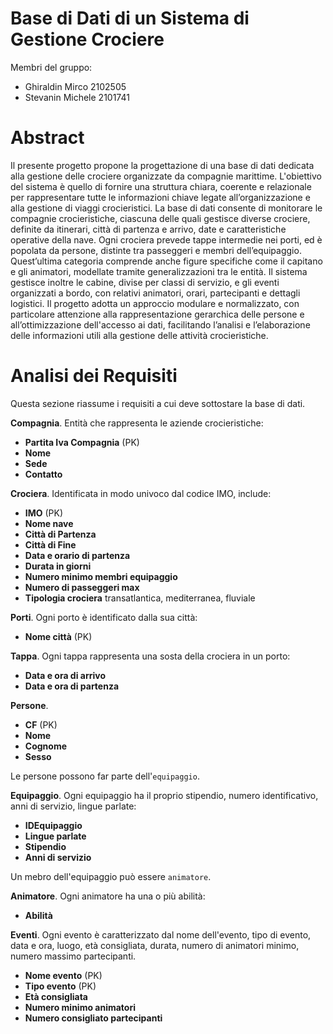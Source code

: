 # Base di Dati di un Sistema di Gestione Crociere

Membri del gruppo:
- Ghiraldin Mirco 2102505
- Stevanin Michele 2101741

# Abstract
Il presente progetto propone la progettazione di una base di dati dedicata alla gestione delle crociere organizzate da compagnie marittime. L'obiettivo del sistema è quello di fornire una struttura chiara, coerente e relazionale per rappresentare tutte le informazioni chiave legate all’organizzazione e alla gestione di viaggi crocieristici. La base di dati consente di monitorare le compagnie crocieristiche, ciascuna delle quali gestisce diverse crociere, definite da itinerari, città di partenza e arrivo, date e caratteristiche operative della nave.
Ogni crociera prevede tappe intermedie nei porti, ed è popolata da persone, distinte tra passeggeri e membri dell’equipaggio. Quest’ultima categoria comprende anche figure specifiche come il capitano e gli animatori, modellate tramite generalizzazioni tra le entità. Il sistema gestisce inoltre le cabine, divise per classi di servizio, e gli eventi organizzati a bordo, con relativi animatori, orari, partecipanti e dettagli logistici.
Il progetto adotta un approccio modulare e normalizzato, con particolare attenzione alla rappresentazione gerarchica delle persone e all’ottimizzazione dell'accesso ai dati, facilitando l’analisi e l’elaborazione delle informazioni utili alla gestione delle attività crocieristiche.

# Analisi dei Requisiti
Questa sezione riassume i requisiti a cui deve sottostare la base di dati.

**Compagnia**. Entità che rappresenta le aziende crocieristiche:
- **Partita Iva Compagnia** (PK)
- **Nome**
- **Sede**
- **Contatto** 

**Crociera**. Identificata in modo univoco dal codice IMO, include:
- **IMO** (PK)
- **Nome nave**
- **Città di Partenza**
- **Città di Fine**
- **Data e orario di partenza**
- **Durata in giorni**
- **Numero minimo membri equipaggio**
- **Numero di passeggeri max**
- **Tipologia crociera** transatlantica, mediterranea, fluviale

**Porti**. Ogni porto è identificato dalla sua città: 
- **Nome città** (PK)

**Tappa**. Ogni tappa rappresenta una sosta della crociera in un porto:
- **Data e ora di arrivo**
- **Data e ora di partenza**

**Persone**. 
- **CF** (PK)
- **Nome**
- **Cognome**
- **Sesso**

Le persone possono far parte dell'`equipaggio`.

**Equipaggio**. Ogni equipaggio ha il proprio stipendio, numero identificativo, anni di servizio, lingue parlate:
- **IDEquipaggio**
- **Lingue parlate**
- **Stipendio**
- **Anni di servizio**

Un mebro dell'equipaggio può essere `animatore`.

**Animatore**. Ogni animatore ha una o più abilità:
- **Abilità**

**Eventi**. Ogni evento è caratterizzato dal nome dell'evento, tipo di evento, data e ora, luogo, età consigliata, durata, numero di animatori minimo, numero massimo partecipanti.
- **Nome evento** (PK)
- **Tipo evento** (PK)
- **Età consigliata**
- **Numero minimo animatori**
- **Numero consigliato partecipanti**
